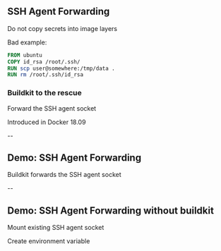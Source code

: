 ## SSH Agent Forwarding

Do not copy secrets into image layers

Bad example:

```Dockerfile
FROM ubuntu
COPY id_rsa /root/.ssh/
RUN scp user@somewhere:/tmp/data .
RUN rm /root/.ssh/id_rsa
```

### Buildkit to the rescue

Forward the SSH agent socket

Introduced in Docker 18.09

--

## Demo: SSH Agent Forwarding

Buildkit forwards the SSH agent socket

<!-- include: ssh-agent-0.command -->

<!-- include: ssh-agent-2.command -->

<!-- include: ssh-agent-3.command -->

--

## Demo: SSH Agent Forwarding without buildkit

Mount existing SSH agent socket

Create environment variable

<!-- include: manual-0.command -->

<!-- include: manual-1.command -->
